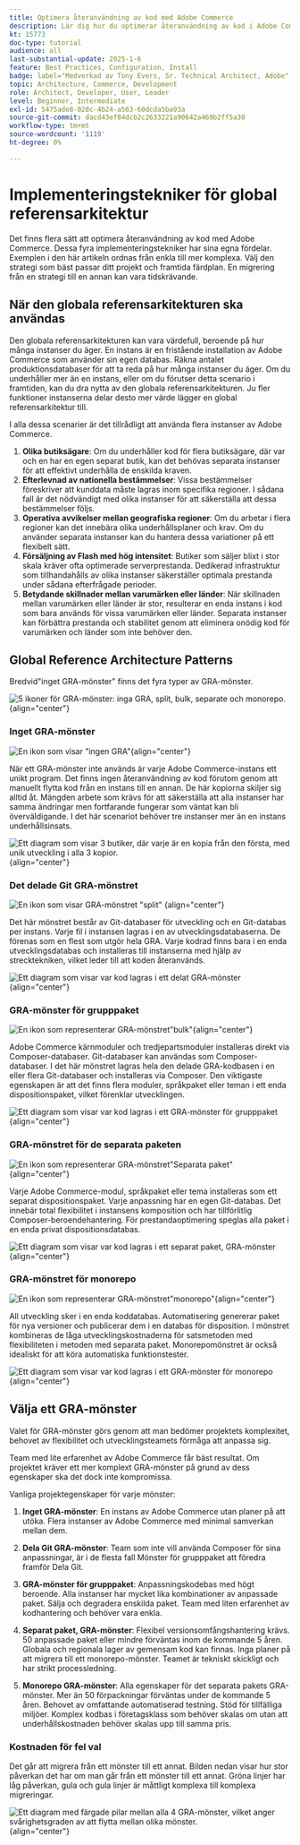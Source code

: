 ```yaml
---
title: Optimera återanvändning av kod med Adobe Commerce
description: Lär dig hur du optimerar återanvändning av kod i Adobe Commerce med mönster för global referensarkitektur, vilket förbättrar prestanda och efterlevnad i flera instanser.
kt: 15773
doc-type: tutorial
audience: all
last-substantial-update: 2025-1-6
feature: Best Practices, Configuration, Install
badge: label="Medverkad av Tony Evers, Sr. Technical Architect, Adobe" type="Informative" url="https://www.linkedin.com/in/evers-tony/" tooltip="Medverkad av Tony Evers"
topic: Architecture, Commerce, Development
role: Architect, Developer, User, Leader
level: Beginner, Intermediate
exl-id: 5475ade8-028c-4b24-a563-60dcda5ba93a
source-git-commit: dacd43ef84dcb2c2633221a90642a469b2ff5a30
workflow-type: tm+mt
source-wordcount: '1119'
ht-degree: 0%

---
```


# Implementeringstekniker för global referensarkitektur

Det finns flera sätt att optimera återanvändning av kod med Adobe Commerce. Dessa fyra implementeringstekniker har sina egna fördelar. Exemplen i den här artikeln ordnas från enkla till mer komplexa. Välj den strategi som bäst passar ditt projekt och framtida färdplan. En migrering från en strategi till en annan kan vara tidskrävande.

## När den globala referensarkitekturen ska användas

Den globala referensarkitekturen kan vara värdefull, beroende på hur många instanser du äger. En instans är en fristående installation av Adobe Commerce som använder sin egen databas. Räkna antalet produktionsdatabaser för att ta reda på hur många instanser du äger. Om du underhåller mer än en instans, eller om du förutser detta scenario i framtiden, kan du dra nytta av den globala referensarkitekturen. Ju fler funktioner instanserna delar desto mer värde lägger en global referensarkitektur till.

I alla dessa scenarier är det tillrådligt att använda flera instanser av Adobe Commerce.

1. **Olika butiksägare**: Om du underhåller kod för flera butiksägare, där var och en har en egen separat butik, kan det behövas separata instanser för att effektivt underhålla de enskilda kraven.
2. **Efterlevnad av nationella bestämmelser**: Vissa bestämmelser föreskriver att kunddata måste lagras inom specifika regioner. I sådana fall är det nödvändigt med olika instanser för att säkerställa att dessa bestämmelser följs.
3. **Operativa avvikelser mellan geografiska regioner**: Om du arbetar i flera regioner kan det innebära olika underhållsplaner och krav. Om du använder separata instanser kan du hantera dessa variationer på ett flexibelt sätt.
4. **Försäljning av Flash med hög intensitet**: Butiker som säljer blixt i stor skala kräver ofta optimerade serverprestanda. Dedikerad infrastruktur som tillhandahålls av olika instanser säkerställer optimala prestanda under sådana efterfrågade perioder.
5. **Betydande skillnader mellan varumärken eller länder**: När skillnaden mellan varumärken eller länder är stor, resulterar en enda instans i kod som bara används för vissa varumärken eller länder. Separata instanser kan förbättra prestanda och stabilitet genom att eliminera onödig kod för varumärken och länder som inte behöver den.

## Global Reference Architecture Patterns

Bredvid&quot;inget GRA-mönster&quot; finns det fyra typer av GRA-mönster.

![5 ikoner för GRA-mönster: inga GRA, split, bulk, separate och monorepo.](/help/assets/global-reference-architecture/gra-patterns-horizontal.png){align="center"}

### Inget GRA-mönster

![En ikon som visar &quot;ingen GRA&quot;](/help/assets/global-reference-architecture/no-gra.png){align="center"}

När ett GRA-mönster inte används är varje Adobe Commerce-instans ett unikt program. Det finns ingen återanvändning av kod förutom genom att manuellt flytta kod från en instans till en annan. De här kopiorna skiljer sig alltid åt. Mängden arbete som krävs för att säkerställa att alla instanser har samma ändringar men fortfarande fungerar som väntat kan bli överväldigande. I det här scenariot behöver tre instanser mer än en instans underhållsinsats.

![Ett diagram som visar 3 butiker, där varje är en kopia från den första, med unik utveckling i alla 3 kopior.](/help/assets/global-reference-architecture/no-gra-pattern-diagram.png){align="center"}

### Det delade Git GRA-mönstret

![En ikon som visar GRA-mönstret &quot;split&quot; &#x200B;](/help/assets/global-reference-architecture/split-git.png){align="center"}

Det här mönstret består av Git-databaser för utveckling och en Git-databas per instans. Varje fil i instansen lagras i en av utvecklingsdatabaserna. De förenas som en flest som utgör hela GRA. Varje kodrad finns bara i en enda utvecklingsdatabas och installeras till instanserna med hjälp av strecktekniken, vilket leder till att koden återanvänds.

![Ett diagram som visar var kod lagras i ett delat GRA-mönster](/help/assets/global-reference-architecture/split-git-gra-pattern-diagram.png){align="center"}

### GRA-mönster för grupppaket

![En ikon som representerar GRA-mönstret&quot;bulk&quot;](/help/assets/global-reference-architecture/bulk-packages.png){align="center"}

Adobe Commerce kärnmoduler och tredjepartsmoduler installeras direkt via Composer-databaser. Git-databaser kan användas som Composer-databaser. I det här mönstret lagras hela den delade GRA-kodbasen i en eller flera Git-databaser och installeras via Composer. Den viktigaste egenskapen är att det finns flera moduler, språkpaket eller teman i ett enda dispositionspaket, vilket förenklar utvecklingen.

![Ett diagram som visar var kod lagras i ett GRA-mönster för grupppaket](/help/assets/global-reference-architecture/bulk-gra-pattern-diagram.png){align="center"}

### GRA-mönstret för de separata paketen

![En ikon som representerar GRA-mönstret&quot;Separata paket&quot; &#x200B;](/help/assets/global-reference-architecture/separate-packages.png){align="center"}

Varje Adobe Commerce-modul, språkpaket eller tema installeras som ett separat dispositionspaket. Varje anpassning har en egen Git-databas. Det innebär total flexibilitet i instansens komposition och har tillförlitlig Composer-beroendehantering. För prestandaoptimering speglas alla paket i en enda privat dispositionsdatabas.

![Ett diagram som visar var kod lagras i ett separat paket, GRA-mönster](/help/assets/global-reference-architecture/separate-packages-gra-pattern-diagram.png){align="center"}

### GRA-mönstret för monorepo

![En ikon som representerar GRA-mönstret&quot;monorepo&quot;](/help/assets/global-reference-architecture/monorepo.png){align="center"}

All utveckling sker i en enda koddatabas. Automatisering genererar paket för nya versioner och publicerar dem i en databas för disposition. I mönstret kombineras de låga utvecklingskostnaderna för satsmetoden med flexibiliteten i metoden med separata paket. Monorepomönstret är också idealiskt för att köra automatiska funktionstester.

![Ett diagram som visar var kod lagras i ett GRA-mönster för monorepo &#x200B;](/help/assets/global-reference-architecture/monorepo-gra-pattern-diagram.png){align="center"}

## Välja ett GRA-mönster

Valet för GRA-mönster görs genom att man bedömer projektets komplexitet, behovet av flexibilitet och utvecklingsteamets förmåga att anpassa sig.

Team med lite erfarenhet av Adobe Commerce får bäst resultat. Om projektet kräver ett mer komplext GRA-mönster på grund av dess egenskaper ska det dock inte kompromissa.

Vanliga projektegenskaper för varje mönster:

1. **Inget GRA-mönster**: En instans av Adobe Commerce utan planer på att utöka. Flera instanser av Adobe Commerce med minimal samverkan mellan dem.

2. **Dela Git GRA-mönster**: Team som inte vill använda Composer för sina anpassningar, är i de flesta fall Mönster för grupppaket att föredra framför Dela Git.

3. **GRA-mönster för grupppaket**: Anpassningskodebas med högt beroende. Alla instanser har mycket lika kombinationer av anpassade paket. Sälja och degradera enskilda paket. Team med liten erfarenhet av kodhantering och behöver vara enkla.

4. **Separat paket, GRA-mönster**: Flexibel versionsomfångshantering krävs. 50 anpassade paket eller mindre förväntas inom de kommande 5 åren. Globala och regionala lager av gemensam kod kan finnas. Inga planer på att migrera till ett monorepo-mönster. Teamet är tekniskt skickligt och har strikt processledning.

5. **Monorepo GRA-mönster**: Alla egenskaper för det separata pakets GRA-mönster. Mer än 50 förpackningar förväntas under de kommande 5 åren. Behovet av omfattande automatiserad testning. Stöd för tillfälliga miljöer. Komplex kodbas i företagsklass som behöver skalas om utan att underhållskostnaden behöver skalas upp till samma pris.

### Kostnaden för fel val

Det går att migrera från ett mönster till ett annat. Bilden nedan visar hur stor påverkan det har om man går från ett mönster till ett annat. Gröna linjer har låg påverkan, gula och gula linjer är måttligt komplexa till komplexa migreringar.

![Ett diagram med färgade pilar mellan alla 4 GRA-mönster, vilket anger svårighetsgraden av att flytta mellan olika mönster.](/help/assets/global-reference-architecture/wrong-choice.png){align="center"}
